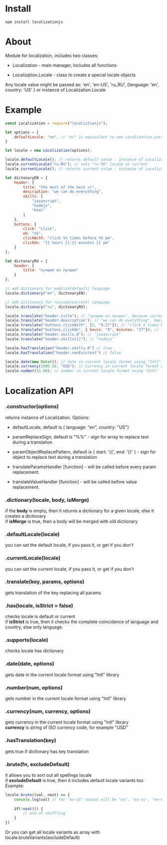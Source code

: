 # Install 
`npm install localizationjs`

# About
Module for localization, includes two classes:

* Localization - main manager, includes all functions

* Localization.Locale - class to create a special locale objects

Any locale value might be passed as: 'en', 'en-US', 'ru_RU', {language: 'en', country: 'US' } or instance of Localization.Locale

# Example
```js
const Localization = require("localiztionjs");

let options = {
    defaultLocale: "en", // "en" is equivalent to new Localization.Locale("en")
}

let locale = new Localization(options);

locale.defaultLocale(); // returns default value - instance of Localization.Locale 
locale.currentLocale("ru-RU"); // sets "ru-RU" locale as current
locale.currentLocale(); // returns current value - instance of Localization.Locale

let dictonaryEN = {
    header: {
        title: "the best of the best =)",
        description: "we can do everything",
        skills: [
            "javascript",
            "nodejs",
            "html"
        ]
    },
    buttons: {
        click: "click",
        ok: "ok",
        clickWith: "click %% times before %% pm",
        clickOn: "{{ hours }}:{{ minutes }} pm"
    }
};

let dictonaryRU = {
    header: {
        title: "лучшие из лучших"
    }
};

// add dictionary for english(default) language
locale.dictionary("en", dictonaryEN);

// add dictionary for russian(current) language
locale.dictionary("ru", dictonaryRU);

locale.translate("header.title"); // "лучшие из лучших", because current locale is more important
locale.translate("header.description"); // "we can do everything", because current locale has not a value for this key
locale.translate("buttons.clickWith", [5, "9:27"]); // "click 5 times before 9:27 pm"
locale.translate("buttons.clickOn", { hours: "9", minutes: "27"}); // "9:27 pm"
locale.translate("header.skills.0"); // "javascript"
locale.translate("header.skills[1]"); // "nodejs"

locale.hasTranslation("header.skills.0") // true
locale.hasTranslation("header.nonExistent") // false

locale.date(new Date()); // date in current locale format using "Intl" library
locale.currency(1000.50, "USD"); // currency in current locale format using "Intl" library
locale.number(15.88); // number in current locale format using "Intl" library

```

# Localization API
### .constructor(options)
returns instance of Localization. Options:

* defaultLocale, default is { language: "en", country: "US"}

* paramReplaceSign, default is "%%" - sign for array to replace text during a translation

* paramObjectReplacePattern, default is { start: '{{', end: '}}' } - sign for object to replace text during a translation

* translateParamsHandler [function] - will be called before every param replacement.

* translateValueHandler [function] - will be called before value replacement.

### .dictionary(locale, body, isMerge)
if the __body__ is empty, then it returns a dictionary for a given locale, else it creates a dictionary  
if __isMerge__ is true, then a body will be merged with old dictionary

### .defaultLocale(locale)
you can set the default locale, if you pass it, or get if you don't

### .currentLocale(locale)
you can set the current locale, if you pass it, or get if you don't

### .translate(key, params, options) 
gets translation of the key replacing all params

### .has(locale, isStrict = false) 
checks locale is default or current  
if __isStrict__ is true, then it checks the complete coincidence of language and country, else only language.

### .supports(locale) 
checks locale has dictionary

### .date(date, options) 
gets date in the current locale format using "Intl" library

### .number(num, options) 
gets number in the current locale format using "Intl" library

### .currency(num, currency, options) 
gets currency in the current locale format using "Intl" library  
__currency__ is string of ISO currency code, for example "USD"

### .hasTranslation(key) 
gets true if dictionary has key translation  

### .brute(fn, excludeDefault)
it allows you to sort out all spellings locale   
if __excludeDefault__ is true, then it includes default locale variants too. Example:

```js
locale.brute((val, next) => {
    console.log(val) // for "en-US" output will be "en", "en-us", "en-US", "en_US" e.t.c
        
    if(!next()) {
        // end of shuffling 
    }
})

```
Or you can get all locale variants as array with locale.bruteVariants(excludeDefault)





